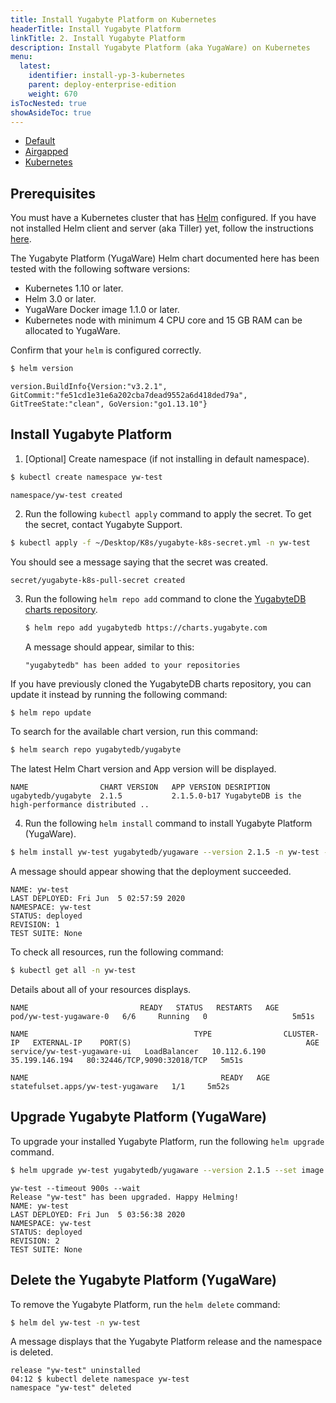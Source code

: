 ```yaml
---
title: Install Yugabyte Platform on Kubernetes
headerTitle: Install Yugabyte Platform
linkTitle: 2. Install Yugabyte Platform
description: Install Yugabyte Platform (aka YugaWare) on Kubernetes
menu:
  latest:
    identifier: install-yp-3-kubernetes
    parent: deploy-enterprise-edition
    weight: 670
isTocNested: true
showAsideToc: true
---
```


<ul class="nav nav-tabs-alt nav-tabs-yb">
  <li >
    <a href="/latest/deploy/enterprise-edition/install-admin-console/default" class="nav-link">
      <i class="fas fa-cloud"></i>
      Default
    </a>
  </li>
  <li >
    <a href="/latest/deploy/enterprise-edition/install-admin-console/airgapped" class="nav-link">
      <i class="fas fa-unlink"></i>
      Airgapped
    </a>
  </li>
  <li>
    <a href="/latest/deploy/enterprise-edition/install-admin-console/kubernetes" class="nav-link active">
      <i class="fas fa-cubes" aria-hidden="true"></i>
      Kubernetes
    </a>
  </li>
</ul>

## Prerequisites

You must have a Kubernetes cluster that has [Helm](https://helm.sh/) configured. If you have not installed Helm client and server (aka Tiller) yet, follow the instructions [here](https://docs.helm.sh/using_helm/#installing-helm).

The Yugabyte Platform (YugaWare) Helm chart documented here has been tested with the following software versions:

- Kubernetes 1.10 or later.
- Helm 3.0 or later.
- YugaWare Docker image 1.1.0 or later.
- Kubernetes node with minimum 4 CPU core and 15 GB RAM can be allocated to YugaWare.

Confirm that your `helm` is configured correctly.

```sh
$ helm version
```

```
version.BuildInfo{Version:"v3.2.1", GitCommit:"fe51cd1e31e6a202cba7dead9552a6d418ded79a", GitTreeState:"clean", GoVersion:"go1.13.10"}
```

## Install Yugabyte Platform

1. [Optional] Create namespace (if not installing in default namespace).

```sh
$ kubectl create namespace yw-test
```

```
namespace/yw-test created
```

2. Run the following `kubectl apply` command to apply the secret. To get the secret, contact Yugabyte Support.

```sh
$ kubectl apply -f ~/Desktop/K8s/yugabyte-k8s-secret.yml -n yw-test
```

You should see a message saying that the secret was created.

```
secret/yugabyte-k8s-pull-secret created
```

3. Run the following `helm repo add` command to clone the [YugabyteDB charts repository](https://charts.yugabyte.com/).

    ```sh
    $ helm repo add yugabytedb https://charts.yugabyte.com
    ```

    A message should appear, similar to this:

    ```
    "yugabytedb" has been added to your repositories
    ```

If you have previously cloned the YugabyteDB charts repository, you can update it instead by running the following command:

```sh
$ helm repo update
```

To search for the available chart version, run this command:

```sh
$ helm search repo yugabytedb/yugabyte
```

The latest Helm Chart version and App version will be displayed.

```
NAME               	CHART VERSION	APP VERSION	DESRIPTION                                       
ugabytedb/yugabyte	2.1.5        	2.1.5.0-b17	YugabyteDB is the high-performance distributed ..
```

4. Run the following `helm install` command to install Yugabyte Platform (YugaWare).

```sh
$ helm install yw-test yugabytedb/yugaware --version 2.1.5 -n yw-test --wait
```

A message should appear showing that the deployment succeeded.

```
NAME: yw-test
LAST DEPLOYED: Fri Jun  5 02:57:59 2020
NAMESPACE: yw-test
STATUS: deployed
REVISION: 1
TEST SUITE: None
```

To check all resources, run the following command:

```sh
$ kubectl get all -n yw-test
```

Details about all of your resources displays.

```
NAME                         READY   STATUS   RESTARTS   AGE
pod/yw-test-yugaware-0   6/6     Running   0                   5m51s

NAME                                     TYPE                CLUSTER-IP   EXTERNAL-IP    PORT(S)                                       AGE
service/yw-test-yugaware-ui   LoadBalancer   10.112.6.190   35.199.146.194   80:32446/TCP,9090:32018/TCP   5m51s

NAME                                           READY   AGE
statefulset.apps/yw-test-yugaware   1/1     5m52s
```

## Upgrade Yugabyte Platform (YugaWare)

To upgrade your installed Yugabyte Platform, run the following `helm upgrade` command.

```sh
$ helm upgrade yw-test yugabytedb/yugaware --version 2.1.5 --set image.tag=2.1.7.0-b19 -n 
```

```
yw-test --timeout 900s --wait
Release "yw-test" has been upgraded. Happy Helming!
NAME: yw-test
LAST DEPLOYED: Fri Jun  5 03:56:38 2020
NAMESPACE: yw-test
STATUS: deployed
REVISION: 2
TEST SUITE: None
```

## Delete the Yugabyte Platform (YugaWare)

To remove the Yugabyte Platform, run the `helm delete` command:

```sh
$ helm del yw-test -n yw-test
```

A message displays that the Yugabyte Platform release and the namespace is deleted.

```
release "yw-test" uninstalled
04:12 $ kubectl delete namespace yw-test
namespace "yw-test" deleted
```
